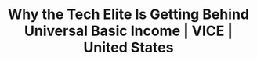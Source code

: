 ---
categories: all_articles articles
provider_display: "www.vice.com"
provider_name: "www.vice.com"
favicon_url: http://www.vice.com/favicon.ico
title: "Why the Tech Elite Is Getting Behind Universal Basic Income | VICE | United States"
published: 2015-01-07
source: http://www.vice.com/read/something-for-everyone-0000546-v22n1
thumbnail: http://assets2.vice.com/images/articles/crops/2015/01/02/something-for-everyone-0000546-22n1-1420224498-crop_social.jpg
---